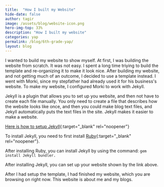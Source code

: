 ```yaml
---
title:  "How I built my Website"
hide-date: false
author: tagir
image: /assets/blog/website-icon.png
hero-img-top: 33%
description: "How I built my website"
categories: yap
permalink: /blog/6th-grade-yap/
layout: blog
---
```


I wanted to build my website to show myself. At first, I was building the website from scratch. It was not easy. I spent a long time triying to build the template and re-organizing it to make it look nice. After building my website, and not getting much of an outcome, I decided to use a template instead. I went with Morki, since my stepfather had already used it for his business's website. To make my website, I configured Morki to work with Jekyll.

Jekyll is a plugin that allows you to set up you website, and then not have to create each file manually. You only need to create a file that describes how the website looks like once, and then you could make blog text files, and Jekyll automatically puts the text files in the site. Jekyll makes it easier to make a website.

[Here is how to setup Jekyll](https://help.github.com/en/github/working-with-github-pages/creating-a-github-pages-site-with-jekyll){:target="_blank" rel="noopener"}

To install Jekyll, you need to first install [Ruby](https://rubyinstaller.org/downloads/){:target="_blank" rel="noopener"}.

After installing Ruby, you can install Jekyll by using the command: ```gem install Jekyll bundler.```

After installing Jekyll, you can set up your website shown by the link above.




After I had setup the template, I had finished my website, which you are browsing on right now. This website is about me and my blogs.

